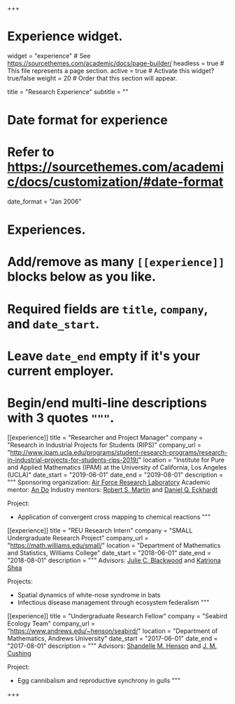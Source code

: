 +++
# Experience widget.
widget = "experience"  # See https://sourcethemes.com/academic/docs/page-builder/
headless = true  # This file represents a page section.
active = true  # Activate this widget? true/false
weight = 20  # Order that this section will appear.

title = "Research Experience"
subtitle = ""

# Date format for experience
#   Refer to https://sourcethemes.com/academic/docs/customization/#date-format
date_format = "Jan 2006"

# Experiences.
#   Add/remove as many `[[experience]]` blocks below as you like.
#   Required fields are `title`, `company`, and `date_start`.
#   Leave `date_end` empty if it's your current employer.
#   Begin/end multi-line descriptions with 3 quotes `"""`.
[[experience]]
  title = "Researcher and Project Manager"
  company = "Research in Industrial Projects for Students (RIPS)"
  company_url = "http://www.ipam.ucla.edu/programs/student-research-programs/research-in-industrial-projects-for-students-rips-2019/"
  location = "Institute for Pure and Applied Mathematics (IPAM) at the University of California, Los Angeles (UCLA)"
  date_start = "2019-06-01"
  date_end = "2019-08-01"
  description = """
  Sponsoring organization: [Air Force Research Laboratory](https://www.wpafb.af.mil/afrl/)
  Academic mentor: [An Do](https://www.researchgate.net/profile/An_Do4)
  Industry mentors: [Robert S. Martin](https://orcid.org/0000-0003-1727-9557) and [Daniel Q. Eckhardt](https://orcid.org/0000-0002-8172-0899)

  Project:

  * Application of convergent cross mapping to chemical reactions
  """

[[experience]]
  title = "REU Research Intern"
  company = "SMALL Undergraduate Research Project"
  company_url = "https://math.williams.edu/small/"
  location = "Department of Mathematics and Statistics, Williams College"
  date_start = "2018-06-01"
  date_end = "2018-08-01"
  description = """
  Advisors: [Julie C. Blackwood](https://sites.williams.edu/jcb5/) and [Katriona Shea](https://kshealab.wordpress.com/)

  Projects:

  * Spatial dynamics of white-nose syndrome in bats
  * Infectious disease management through ecosystem federalism
  """

[[experience]]
  title = "Undergraduate Research Fellow"
  company = "Seabird Ecology Team"
  company_url = "https://www.andrews.edu/~henson/seabird/"
  location = "Department of Mathematics, Andrews University"
  date_start = "2017-06-01"
  date_end = "2017-08-01"
  description = """
  Advisors: [Shandelle M. Henson](https://www.andrews.edu/~henson/) and [J. M. Cushing](https://www.math.arizona.edu/~cushing/)

  Project:

  * Egg cannibalism and reproductive synchrony in gulls
  """

+++
